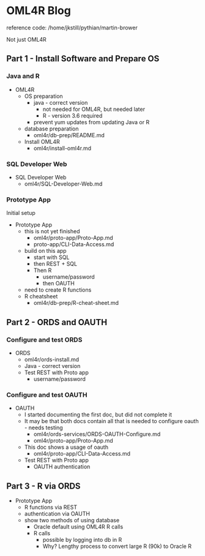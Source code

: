 
# OML4R Blog

reference code: /home/jkstill/pythian/martin-brower

Not just OML4R

## Part 1 - Install Software and Prepare OS

### Java and R

- OML4R
  - OS preparation
    - java - correct version
      - not needed for OML4R, but needed later
      - R - version 3.6 required
    - prevent yum updates from updating Java or R
  - database preparation
    - oml4r/db-prep/README.md
  - Install OML4R
    - oml4r/install-oml4r.md

### SQL Developer Web
 
- SQL Developer Web
  - oml4r/SQL-Developer-Web.md
 
### Prototype App

Initial setup

- Prototype App
  - this is not yet finished
    - oml4r/proto-app/Proto-App.md
    - proto-app/CLI-Data-Access.md
  - build on this app 
    - start with SQL
    - then REST + SQL
    - Then R
      - username/password
      - then OAUTH
  - need to create R functions 
  - R cheatsheet
    - oml4r/db-prep/R-cheat-sheet.md

## Part 2 - ORDS and OAUTH

### Configure and test ORDS

- ORDS
  - oml4r/ords-install.md
  - Java - correct version
  - Test REST with Proto app
    - username/password

### Configure and test OAUTH

- OAUTH
  - I started documenting the first doc, but did not complete it
  - It may be that both docs contain all that is needed to configure oauth - needs testing
    - oml4r/ords-services/ORDS-OAUTH-Configure.md
    - oml4r/proto-app/Proto-App.md
  - This doc shows a usage of oauth
    - oml4r/proto-app/CLI-Data-Access.md
  - Test REST with Proto app
    - OAUTH authentication

## Part 3 - R via ORDS

- Prototype App
  - R functions via REST
  - authentication via OAUTH
  - show two methods of using database
    - Oracle default using OML4R R calls
	 - R calls 
	   - possible by logging into db in R
		- Why? Lengthy process to convert large R (90k) to Oracle R

